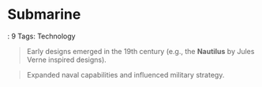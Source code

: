 # Submarine

: 9
Tags: Technology

> Early designs emerged in the 19th century (e.g., the **Nautilus** by Jules Verne inspired designs).
> 

> Expanded naval capabilities and influenced military strategy.
>